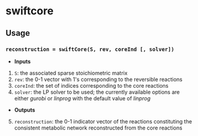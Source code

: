 # swiftcore
## Usage
### `reconstruction = swiftCore(S, rev, coreInd [, solver])`
- **Inputs**
1. `S`: the associated sparse stoichiometric matrix
2. `rev`: the 0-1 vector with 1's corresponding to the reversible reactions
3. `coreInd`: the set of indices corresponding to the core reactions
4. `solver`: the LP solver to be used; the currently available options are either _gurobi_ or _linprog_ with the default value of _linprog_
- **Outputs**
5. `reconstruction`: the 0-1 indicator vector of the reactions constituting the consistent metabolic network reconstructed from the core reactions